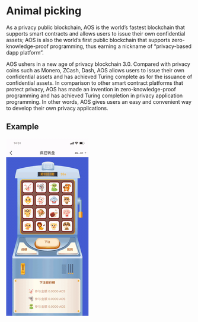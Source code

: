 # Animal picking

As a privacy public blockchain, AOS is the world’s fastest blockchain that supports smart contracts and allows users to issue their own confidential assets; AOS is also the world’s first public blockchain that supports zero-knowledge-proof programming, thus earning a nickname of “privacy-based dapp platform”.

AOS ushers in a new age of privacy blockchain 3.0. Compared with privacy coins such as Monero, ZCash, Dash, AOS allows users to issue their own confidential assets and has achieved Turing complete as for the issuance of confidential assets. In comparison to other smart contract platforms that protect privacy, AOS has made an invention in zero-knowledge-proof programming and has achieved Turing completion in privacy application programming. In other words, AOS gives users an easy and convenient way to develop their own privacy applications.

## Example

![](animal.gif)